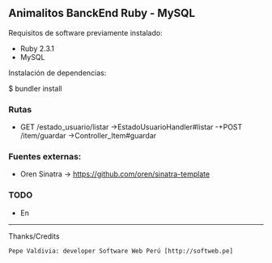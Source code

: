 ## Animalitos BanckEnd Ruby - MySQL

Requisitos de software previamente instalado:

  + Ruby 2.3.1
  + MySQL

Instalación de dependencias:

  $  bundler install
  
### Rutas

+ GET /estado_usuario/listar ->EstadoUsuarioHandler#listar
-+POST /item/guardar ->Controller_Item#guardar

### Fuentes externas:

+ Oren Sinatra -> https://github.com/oren/sinatra-template

### TODO

+ En 

---

 Thanks/Credits

    Pepe Valdivia: developer Software Web Perú [http://softweb.pe]